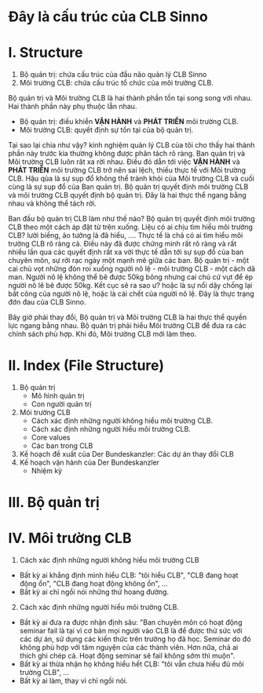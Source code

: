 # Đây là cấu trúc của CLB Sinno 

# I. Structure
1. Bộ quản trị: chứa cấu trúc của đầu não quản lý CLB Sinno
2. Môi trường CLB: chứa cấu trúc tổ chức của môi trường CLB.

Bộ quản trị và Môi trường CLB là hai thành phần tồn tại song song với nhau. Hai thành phần này phụ thuộc lẫn nhau.
* Bộ quản trị: điều khiển __VẬN HÀNH__ và __PHÁT TRIỂN__ môi trường CLB.
* Môi trường CLB: quyết định sự tồn tại của bộ quản trị.

Tại sao lại chia như vậy? kinh nghiệm quản lý CLB của tôi cho thấy hai thành phần này trước kia thường không được phân tách rõ ràng. Ban quản trị và Môi trường CLB luôn rât xa rời nhau. Điều đó dẫn tới việc __VẬN HÀNH__ và __PHÁT TRIỂN__ môi trường CLB trở nên sai lệch, thiếu thực tế với Môi trường CLB. Hậu qủa là sự sụp đổ không thể tránh khỏi của Môi trường CLB và cuối cùng là sự sụp đổ của Ban quản trị. Bộ quản trị quyết định môi trường CLB và môi trường CLB quyết định bộ quản trị. Đây là hai thực thể ngang bằng nhau và không thể tách rời.

Ban đầu bộ quản trị CLB làm như thế nào? Bộ quản trị quyết định môi trường CLB theo một cách áp đặt từ trên xuống. Liệu có ai chịu tìm hiểu môi trường CLB? lười biếng, ảo tưởng là đã hiểu, .... Thực tế là chả có ai tìm hiểu môi trường CLB rõ ràng cả. Điều này đã được chứng minh rất rõ ràng và rất nhiều lần qua các quyết định rất xa vời thực tế dẫn tới sự sụp đổ của ban chuyên môn, sự rời rạc ngày một mạnh mẽ giữa các ban. Bộ quản trị - một cai chủ vọt những đòn roi xuống người nô lệ - môi trường CLB - một cách dã man. Người nô lệ không thể bê được 50kg bông nhưng cai chủ cứ vụt để ép người nô lê bê được 50kg. Kết cục sẽ ra sao ư? hoặc là sự nổi dậy chống lại bất công của người nô lệ, hoặc là cái chết của người nô lệ. Đây là thực trạng đớn đau của CLB Sinno.

Bây giờ phải thay đổi, Bộ quản trị và Môi trường CLB là hai thực thể quyền lực ngang bằng nhau. Bộ quản trị phải hiểu Môi trường CLB để đưa ra các chính sách phù hợp. Khi đó, Môi trường CLB mới làm theo.

# II. Index (File Structure)
1. Bộ quản trị 
    * Mô hình quản trị
    * Con người quản trị
2. Môi trường CLB
    * Cách xác định những người không hiểu môi trường CLB.
    * Cách xác định những người hiểu môi trường CLB.
    * Core values
    * Các ban trong CLB
3. Kế hoạch đề xuất của Der Bundeskanzler: Các dự án thay đổi CLB
4. Kế hoạch vận hành của Der Bundeskanzler
    * Nhiệm kỳ

# III. Bộ quản trị


# IV. Môi trường CLB
1. Cách xác định những người không hiểu môi trường CLB
* Bất kỳ ai khẳng định mình hiểu CLB: "tôi hiểu CLB", "CLB đang hoạt động ổn", "CLB đang hoạt động không ổn", ...
* Bất kỳ ai chỉ ngồi nói những thứ hoang đường.

2. Cách xác định những người hiểu môi trường CLB.
* Bất kỳ ai đưa ra được nhận định sâu: "Ban chuyên môn có hoạt động seminar fail là tại vì cơ bản mọi người vào CLB là để được thử sức với các dự án, sử dụng các kiến thức trên trường họ đã học. Seminar do đó không phù hợp với tâm nguyện của các thành viên. Hơn nữa, chả ai thích ghi chép cả. Hoạt động seminar sẽ fail không sớm thì muộn".
* Bất kỳ ai thừa nhận họ không hiểu hết CLB: "tôi vẫn chưa hiểu đủ môi trường CLB", ...
* Bất kỳ ai làm, thay vì chỉ ngồi nói.
